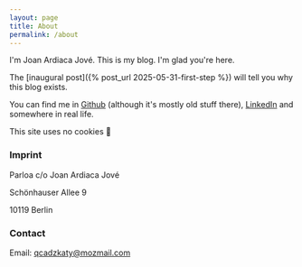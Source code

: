 ```yaml
---
layout: page
title: About
permalink: /about
---
```


I'm Joan Ardiaca Jové. This is my blog. I'm glad you're here.

The [inaugural post]({% post_url 2025-05-31-first-step %}) will tell you why this blog exists.

You can find me in [Github](https://github.com/jardiacaj) (although it's mostly old stuff there), [LinkedIn](https://www.linkedin.com/in/joan-ardiaca-jov%C3%A9-2365571b6/) and somewhere in real life.

This site uses no cookies 🎉

### Imprint

Parloa c/o Joan Ardiaca Jové

Schönhauser Allee 9

10119 Berlin

### Contact

Email: [qcadzkaty@mozmail.com](mailto:qcadzkaty@mozmail.com)

